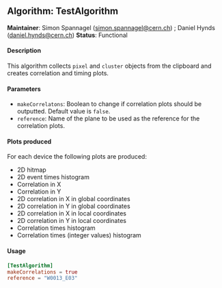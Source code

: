## Algorithm: TestAlgorithm
**Maintainer**: Simon Spannagel (<simon.spannagel@cern.ch>) ; Daniel Hynds (<daniel.hynds@cern.ch>) 
**Status**: Functional   

#### Description
This algorithm collects `pixel` and `cluster` objects from the clipboard and creates correlation and timing plots.


#### Parameters
* `makeCorrelatons`: Boolean to change if correlation plots should be outputted. Default value is `false`.
* `reference`: Name of the plane to be used as the reference for the correlation plots.

#### Plots produced
For each device the following plots are produced:
* 2D hitmap
* 2D event times histogram
* Correlation in X
* Correlation in Y
* 2D correlation in X in global coordinates
* 2D correlation in Y in global coordinates
* 2D correlation in X in local coordinates
* 2D correlation in Y in local coordinates
* Correlation times histogram
* Correlation times (integer values) histogram

#### Usage
```toml
[TestAlgorithm]
makeCorrelations = true
reference = "W0013_E03"
```

